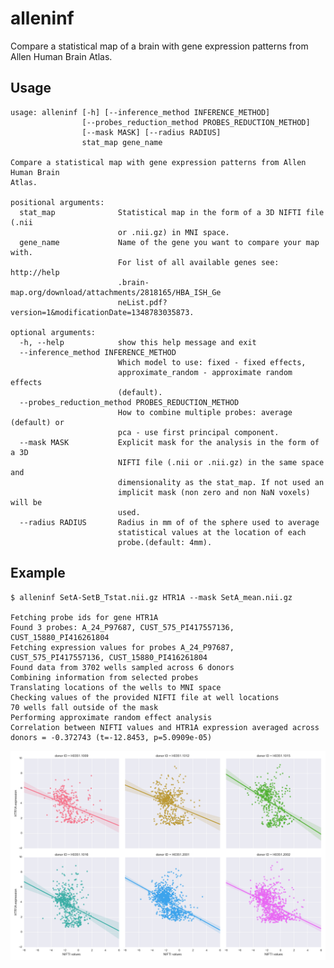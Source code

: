 alleninf
========

Compare a statistical map of a brain with gene expression patterns from Allen Human Brain Atlas.

Usage
-----


    usage: alleninf [-h] [--inference_method INFERENCE_METHOD]
                    [--probes_reduction_method PROBES_REDUCTION_METHOD]
                    [--mask MASK] [--radius RADIUS]
                    stat_map gene_name
    
    Compare a statistical map with gene expression patterns from Allen Human Brain
    Atlas.
    
    positional arguments:
      stat_map              Statistical map in the form of a 3D NIFTI file (.nii
                            or .nii.gz) in MNI space.
      gene_name             Name of the gene you want to compare your map with.
                            For list of all available genes see: http://help
                            .brain-map.org/download/attachments/2818165/HBA_ISH_Ge
                            neList.pdf?version=1&modificationDate=1348783035873.
    
    optional arguments:
      -h, --help            show this help message and exit
      --inference_method INFERENCE_METHOD
                            Which model to use: fixed - fixed effects,
                            approximate_random - approximate random effects
                            (default).
      --probes_reduction_method PROBES_REDUCTION_METHOD
                            How to combine multiple probes: average (default) or
                            pca - use first principal component.
      --mask MASK           Explicit mask for the analysis in the form of a 3D
                            NIFTI file (.nii or .nii.gz) in the same space and
                            dimensionality as the stat_map. If not used an
                            implicit mask (non zero and non NaN voxels) will be
                            used.
      --radius RADIUS       Radius in mm of of the sphere used to average
                            statistical values at the location of each
                            probe.(default: 4mm).


Example
-------

    $ alleninf SetA-SetB_Tstat.nii.gz HTR1A --mask SetA_mean.nii.gz

    Fetching probe ids for gene HTR1A
    Found 3 probes: A_24_P97687, CUST_575_PI417557136, CUST_15880_PI416261804
    Fetching expression values for probes A_24_P97687, CUST_575_PI417557136, CUST_15880_PI416261804
    Found data from 3702 wells sampled across 6 donors
    Combining information from selected probes
    Translating locations of the wells to MNI space
    Checking values of the provided NIFTI file at well locations
    70 wells fall outside of the mask
    Performing approximate random effect analysis
    Correlation between NIFTI values and HTR1A expression averaged across donors = -0.372743 (t=-12.8453, p=5.0909e-05)
    
![alt tag](random_all_subjects.png)
